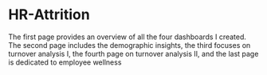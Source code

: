 # HR-Attrition
The first page provides an overview of all the four dashboards I created. The second page includes the demographic insights, the third focuses on turnover analysis I, the fourth page on turnover analysis II, and the last page is dedicated to employee wellness
